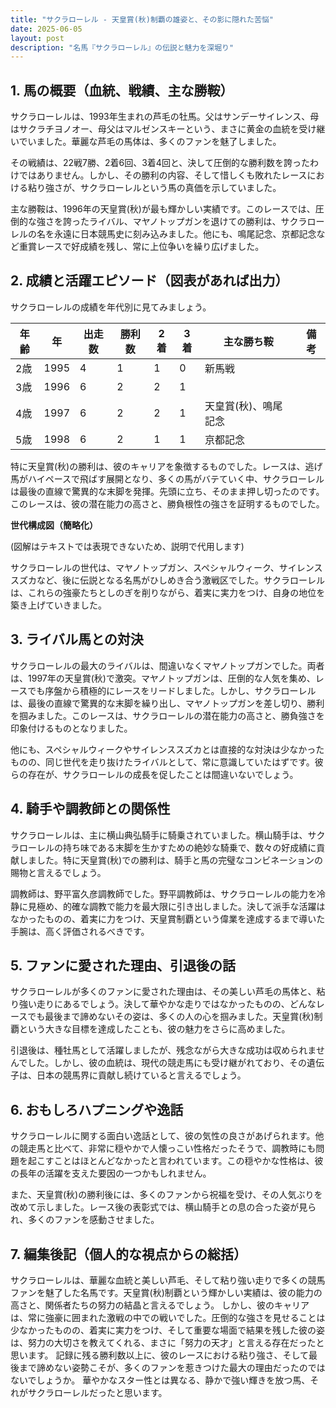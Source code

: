 ```yaml
---
title: "サクラローレル - 天皇賞(秋)制覇の雄姿と、その影に隠れた苦悩"
date: 2025-06-05
layout: post
description: "名馬『サクラローレル』の伝説と魅力を深堀り"
---
```


## 1. 馬の概要（血統、戦績、主な勝鞍）

サクラローレルは、1993年生まれの芦毛の牡馬。父はサンデーサイレンス、母はサクラチヨノオー、母父はマルゼンスキーという、まさに黄金の血統を受け継いでいました。華麗な芦毛の馬体は、多くのファンを魅了しました。

その戦績は、22戦7勝、2着6回、3着4回と、決して圧倒的な勝利数を誇ったわけではありません。しかし、その勝利の内容、そして惜しくも敗れたレースにおける粘り強さが、サクラローレルという馬の真価を示していました。

主な勝鞍は、1996年の天皇賞(秋)が最も輝かしい実績です。このレースでは、圧倒的な強さを誇ったライバル、マヤノトップガンを退けての勝利は、サクラローレルの名を永遠に日本競馬史に刻み込みました。他にも、鳴尾記念、京都記念など重賞レースで好成績を残し、常に上位争いを繰り広げました。


## 2. 成績と活躍エピソード（図表があれば出力）

サクラローレルの成績を年代別に見てみましょう。

| 年齢 | 年 | 出走数 | 勝利数 | 2着 | 3着 | 主な勝ち鞍 | 備考 |
|---|---|---|---|---|---|---|---|
| 2歳 | 1995 | 4 | 1 | 1 | 0 | 新馬戦 |  |
| 3歳 | 1996 | 6 | 2 | 2 | 1 |  |  |
| 4歳 | 1997 | 6 | 2 | 2 | 1 | 天皇賞(秋)、鳴尾記念 |  |
| 5歳 | 1998 | 6 | 2 | 1 | 1 | 京都記念 |  |


特に天皇賞(秋)の勝利は、彼のキャリアを象徴するものでした。レースは、逃げ馬がハイペースで飛ばす展開となり、多くの馬がバテていく中、サクラローレルは最後の直線で驚異的な末脚を発揮。先頭に立ち、そのまま押し切ったのです。このレースは、彼の潜在能力の高さと、勝負根性の強さを証明するものでした。


**世代構成図（簡略化）**

(図解はテキストでは表現できないため、説明で代用します)

サクラローレルの世代は、マヤノトップガン、スペシャルウィーク、サイレンススズカなど、後に伝説となる名馬がひしめき合う激戦区でした。サクラローレルは、これらの強豪たちとしのぎを削りながら、着実に実力をつけ、自身の地位を築き上げていきました。


## 3. ライバル馬との対決

サクラローレルの最大のライバルは、間違いなくマヤノトップガンでした。両者は、1997年の天皇賞(秋)で激突。マヤノトップガンは、圧倒的な人気を集め、レースでも序盤から積極的にレースをリードしました。しかし、サクラローレルは、最後の直線で驚異的な末脚を繰り出し、マヤノトップガンを差し切り、勝利を掴みました。このレースは、サクラローレルの潜在能力の高さと、勝負強さを印象付けるものとなりました。


他にも、スペシャルウィークやサイレンススズカとは直接的な対決は少なかったものの、同じ世代を走り抜けたライバルとして、常に意識していたはずです。彼らの存在が、サクラローレルの成長を促したことは間違いないでしょう。


## 4. 騎手や調教師との関係性

サクラローレルは、主に横山典弘騎手に騎乗されていました。横山騎手は、サクラローレルの持ち味である末脚を生かすための絶妙な騎乗で、数々の好成績に貢献しました。特に天皇賞(秋)での勝利は、騎手と馬の完璧なコンビネーションの賜物と言えるでしょう。


調教師は、野平富久彦調教師でした。野平調教師は、サクラローレルの能力を冷静に見極め、的確な調教で能力を最大限に引き出しました。決して派手な活躍はなかったものの、着実に力をつけ、天皇賞制覇という偉業を達成するまで導いた手腕は、高く評価されるべきです。


## 5. ファンに愛された理由、引退後の話

サクラローレルが多くのファンに愛された理由は、その美しい芦毛の馬体と、粘り強い走りにあるでしょう。決して華やかな走りではなかったものの、どんなレースでも最後まで諦めないその姿は、多くの人の心を掴みました。天皇賞(秋)制覇という大きな目標を達成したことも、彼の魅力をさらに高めました。


引退後は、種牡馬として活躍しましたが、残念ながら大きな成功は収められませんでした。しかし、彼の血統は、現代の競走馬にも受け継がれており、その遺伝子は、日本の競馬界に貢献し続けていると言えるでしょう。


## 6. おもしろハプニングや逸話

サクラローレルに関する面白い逸話として、彼の気性の良さがあげられます。他の競走馬と比べて、非常に穏やかで人懐っこい性格だったそうで、調教時にも問題を起こすことはほとんどなかったと言われています。この穏やかな性格は、彼の長年の活躍を支えた要因の一つかもしれません。


また、天皇賞(秋)の勝利後には、多くのファンから祝福を受け、その人気ぶりを改めて示しました。レース後の表彰式では、横山騎手との息の合った姿が見られ、多くのファンを感動させました。


## 7. 編集後記（個人的な視点からの総括）

サクラローレルは、華麗な血統と美しい芦毛、そして粘り強い走りで多くの競馬ファンを魅了した名馬です。天皇賞(秋)制覇という輝かしい実績は、彼の能力の高さと、関係者たちの努力の結晶と言えるでしょう。  しかし、彼のキャリアは、常に強豪に囲まれた激戦の中での戦いでした。圧倒的な強さを見せることは少なかったものの、着実に実力をつけ、そして重要な場面で結果を残した彼の姿は、努力の大切さを教えてくれる、まさに「努力の天才」と言える存在だったと思います。  記録に残る勝利数以上に、彼のレースにおける粘り強さ、そして最後まで諦めない姿勢こそが、多くのファンを惹きつけた最大の理由だったのではないでしょうか。  華やかなスター性とは異なる、静かで強い輝きを放つ馬、それがサクラローレルだったと思います。
